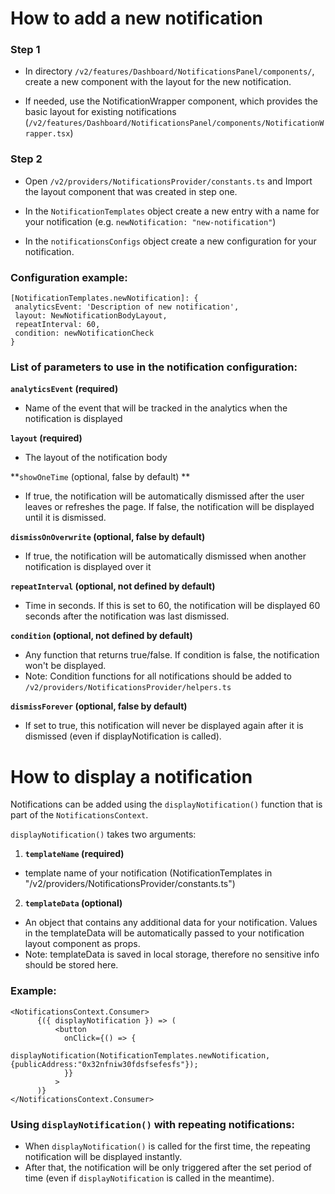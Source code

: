 # How to add a new notification

### Step 1

- In directory `/v2/features/Dashboard/NotificationsPanel/components/`, create a new component with the layout for the new notification. 

- If needed, use the NotificationWrapper component, which provides the basic layout for existing notifications (`/v2/features/Dashboard/NotificationsPanel/components/NotificationWrapper.tsx`)

### Step 2

- Open `/v2/providers/NotificationsProvider/constants.ts` and Import the layout component that was created in step one.

- In the `NotificationTemplates` object create a new entry with a name for your notification (e.g. `newNotification: "new-notification"`)

- In the `notificationsConfigs` object create a new configuration for your notification.

### Configuration example:

```
[NotificationTemplates.newNotification]: {
 analyticsEvent: 'Description of new notification',
 layout: NewNotificationBodyLayout,
 repeatInterval: 60,
 condition: newNotificationCheck
}
```

### List of parameters to use in the notification configuration:

**`analyticsEvent` (required)**
- Name of the event that will be tracked in the analytics when the notification is displayed

**`layout` (required)**
- The layout of the notification body

**`showOneTime` (optional, false by default) **
- If true, the notification will be automatically dismissed after the user leaves or refreshes the page. If false, the notification will be displayed until it is dismissed.

**`dismissOnOverwrite` (optional, false by default)**
- If true, the notification will be automatically dismissed when another notification is displayed over it

**`repeatInterval` (optional, not defined by default)**
- Time in seconds. If this is set to 60, the notification will be displayed 60 seconds after the notification was last dismissed.

**`condition` (optional, not defined by default)**
- Any function that returns true/false. If condition is false, the notification won't be displayed.
- Note: Condition functions for all notifications should be added to `/v2/providers/NotificationsProvider/helpers.ts`

**`dismissForever` (optional, false by default)**
- If set to true, this notification will never be displayed again after it is dismissed (even if displayNotification is called).





# How to display a notification

Notifications can be added using the `displayNotification()` function that is part of the `NotificationsContext`.

`displayNotification()` takes two arguments:

1. **`templateName` (required)**
- template name of your notification (NotificationTemplates in "/v2/providers/NotificationsProvider/constants.ts")

2. **`templateData` (optional)**
- An object that contains any additional data for your notification. Values in the templateData will be automatically passed to your notification layout component as props.
- Note: templateData is saved in local storage, therefore no sensitive info should be stored here.

### Example:

```
<NotificationsContext.Consumer>
      {({ displayNotification }) => (
          <button
            onClick={() => {
              displayNotification(NotificationTemplates.newNotification, {publicAddress:"0x32nfniw30fdsfsefesfs"});
            }}
          >
      )}
</NotificationsContext.Consumer>
```

### Using `displayNotification()` with repeating notifications:

- When `displayNotification()` is called for the first time, the repeating notification will be displayed instantly.
- After that, the notification will be only triggered after the set period of time (even if `displayNotification` is called in the meantime).













